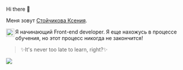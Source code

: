 Hi there 👋

Меня зовут [Стойчикова Ксения](https://github.com/kseniya7991). 

<a href="https://www.linkedin.com/in/kseniya-stoychikova-907594201/">
  <img align="left" alt="Kseniya's LinkedIN" width="22px" src="https://raw.githubusercontent.com/peterthehan/peterthehan/master/assets/linkedin.svg" />
</a>

Я начинающий Front-end developer.
Я еще нахожусь в процессе обучения, но этот процесс никогда не закончится!

<blockquote>✨It's never too late to learn, right?✨</blockquote>

![](https://visitor-badge.glitch.me/badge?page_id=kseniya7991.75158165)
<!--
**kseniya7991/kseniya7991** is a ✨ _special_ ✨ repository because its `README.md` (this file) appears on your GitHub profile.

Here are some ideas to get you started:

- 🔭 I’m currently working on ...
- 🌱 I’m currently learning ...
- 👯 I’m looking to collaborate on ...
- 🤔 I’m looking for help with ...
- 💬 Ask me about ...
- 📫 How to reach me: ...
- 😄 Pronouns: ...
- ⚡ Fun fact: ...
-->
